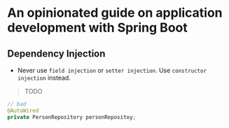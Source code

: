 # An opinionated guide on application development with Spring Boot

## Dependency Injection

* Never use `field injection` or `setter injection`. Use `constructor injection` instead.

> TODO

```java
// bad
@AutoWired
private PersonRepository personRepositoy;
```

